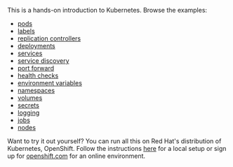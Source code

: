 This is a hands-on introduction to Kubernetes. Browse the examples:

- [pods](/pods/)
- [labels](/labels/)
- [replication controllers](/rcs/)
- [deployments](/deployments/)
- [services](/services/)
- [service discovery](/sd/)
- [port forward](/pf/)
- [health checks](/healthz/)
- [environment variables](/envs/)
- [namespaces](/ns/)
- [volumes](/volumes/)
- [secrets](/secrets/)
- [logging](/logging/)
- [jobs](/jobs/)
- [nodes](/nodes/)


Want to try it out yourself? You can run all this on Red Hat's distribution of
Kubernetes, OpenShift. Follow the instructions [here](/diy/) for a local setup or sign up for [openshift.com](https://openshift.com/) for an online environment.
